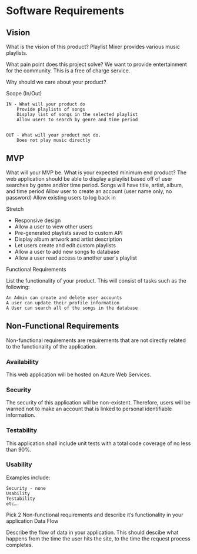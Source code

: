 # Software Requirements
## Vision
What is the vision of this product?
Playlist Mixer provides various music playlists.

What pain point does this project solve?
We want to provide entertainment for the community. This is a free of charge service.

Why should we care about your product?

Scope (In/Out)

    IN - What will your product do
        Provide playlists of songs
        Display list of songs in the selected playlist
        Allow users to search by genre and time period
        
        
    OUT - What will your product not do.
        Does not play music directly

## MVP
What will your MVP be. What is your expected minimum end product?
The web application should be able to display a playlist based off of user searches by genre and/or time period.
Songs will have title, artist, album, and time period
Allow user to create an account (user name only, no password)
Allow existing users to log back in

Stretch
- Responsive design
- Allow a user to view other users
- Pre-generated playlists saved to custom API
- Display album artwork and artist description
- Let users create and edit custom playlists
- Allow a user to add new songs to database
- Allow a user read access to another user's playlist

Functional Requirements

List the functionality of your product. This will consist of tasks such as the following:

    An Admin can create and delete user accounts
    A user can update their profile information
    A User can search all of the songs in the database

## Non-Functional Requirements

Non-functional requirements are requirements that are not directly related to the functionality of the application.

### Availability
This web application will be hosted on Azure Web Services.

### Security
The security of this application will be non-existent. Therefore, users will be warned not to make an account that is linked to personal identifiable information.

### Testability
This application shall include unit tests with a total code coverage of no less than 90%.

### Usability

Examples include:

    Security - none
    Usability
    Testability
    etc….

Pick 2 Non-functional requirements and describe it’s functionality in your application
Data Flow

Describe the flow of data in your application. This should descibe what happens from the time the user hits the site, to the time the request process completes.
